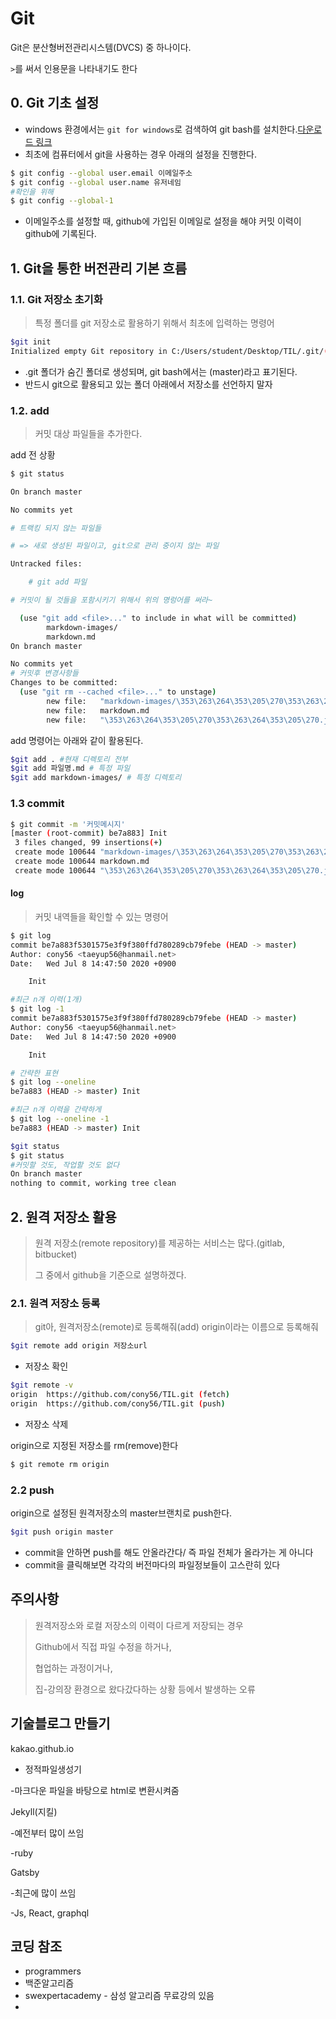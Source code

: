 # Git

Git은 분산형버전관리시스템(DVCS) 중 하나이다.

`>`를 써서 인용문을 나타내기도 한다

## 0. Git 기초 설정

* windows 환경에서는 `git for windows`로 검색하여 git bash를 설치한다.[다운로드 링크](https://gitforwindows.org/)
* 최초에 컴퓨터에서 git을 사용하는 경우 아래의 설정을 진행한다.

```bash
$ git config --global user.email 이메일주소
$ git config --global user.name 유저네임
#확인을 위해
$ git config --global-1

```

* 이메일주소를 설정할 때, github에 가입된 이메일로 설정을 해야 커밋 이력이 github에 기록된다.

## 1. Git을 통한 버전관리 기본 흐름

### 1.1. Git 저장소 초기화

> 특정 폴더를 git 저장소로 활용하기 위해서 최초에 입력하는 명령어

```bash
$git init
Initialized empty Git repository in C:/Users/student/Desktop/TIL/.git/(master) $
```
* .git 폴더가 숨긴 폴더로 생성되며, git bash에서는 (master)라고 표기된다.
* 반드시 git으로 활용되고 있는 폴더 아래에서 저장소를 선언하지 말자

### 1.2. add

> 커밋 대상 파일들을 추가한다.

add 전 상황
```bash
$ git status

On branch master

No commits yet

# 트랙킹 되지 않는 파일들

# => 새로 생성된 파일이고, git으로 관리 중이지 않는 파일

Untracked files:

	# git add 파일

# 커밋이 될 것들을 포함시키기 위해서 위의 명렁어를 써라~

  (use "git add <file>..." to include in what will be committed)
        markdown-images/
        markdown.md
On branch master

No commits yet
# 커밋후 변경사항들
Changes to be committed:
  (use "git rm --cached <file>..." to unstage)
        new file:   "markdown-images/\353\263\264\353\205\270\353\263\264\353\205\270.jpg"
        new file:   markdown.md
        new file:   "\353\263\264\353\205\270\353\263\264\353\205\270.jpg"

```

add 명령어는 아래와 같이 활용된다.

```bash
$git add . #현재 디렉토리 전부
$git add 파일명.md # 특정 파일
$git add markdown-images/ # 특정 디렉토리
```

### 1.3 commit

```bash
$ git commit -m '커밋메시지'
[master (root-commit) be7a883] Init
 3 files changed, 99 insertions(+)
 create mode 100644 "markdown-images/\353\263\264\353\205\270\353\263\264\353\205\270.jpg"
 create mode 100644 markdown.md
 create mode 100644 "\353\263\264\353\205\270\353\263\264\353\205\270.jpg"

```

#### log

> 커밋 내역들을 확인할 수 있는 명령어

```bash
$ git log
commit be7a883f5301575e3f9f380ffd780289cb79febe (HEAD -> master)
Author: cony56 <taeyup56@hanmail.net>
Date:   Wed Jul 8 14:47:50 2020 +0900

    Init

#최근 n개 이력(1개)
$ git log -1
commit be7a883f5301575e3f9f380ffd780289cb79febe (HEAD -> master)
Author: cony56 <taeyup56@hanmail.net>
Date:   Wed Jul 8 14:47:50 2020 +0900

    Init

# 간략한 표현
$ git log --oneline
be7a883 (HEAD -> master) Init

#최근 n개 이력을 간략하게
$ git log --oneline -1
be7a883 (HEAD -> master) Init

$git status
$ git status
#커밋할 것도, 작업할 것도 없다
On branch master
nothing to commit, working tree clean

```

## 2. 원격 저장소 활용

> 원격 저장소(remote repository)를 제공하는 서비스는 많다.(gitlab, bitbucket)
>
> 그 중에서 github을 기준으로 설명하겠다.

### 2.1. 원격 저장소 등록

> git아, 원격저장소(remote)로 등록해줘(add) origin이라는 이름으로 등록해줘



```bash
$git remote add origin 저장소url
```

* 저장소 확인

```bash
$git remote -v
origin  https://github.com/cony56/TIL.git (fetch)
origin  https://github.com/cony56/TIL.git (push)
```

* 저장소 삭제

origin으로 지정된 저장소를 rm(remove)한다

```bash
$ git remote rm origin
```



### 2.2 push

origin으로 설정된 원격저장소의 master브랜치로 push한다.

``` bash
$git push origin master
```



* commit을 안하면 push를 해도 안올라간다/ 즉 파일 전체가 올라가는 게 아니다
* commit을 클릭해보면 각각의 버전마다의 파일정보들이 고스란히 있다



## 주의사항

> 원격저장소와 로컬 저장소의 이력이 다르게 저장되는 경우
>
> Github에서 직접 파일 수정을 하거나,
>
> 협업하는 과정이거나,
>
> 집-강의장 환경으로 왔다갔다하는 상황 등에서 발생하는 오류

## 기술블로그 만들기

kakao.github.io

* 정적파일생성기

-마크다운 파일을 바탕으로 html로 변환시켜줌

Jekyll(지킬)

-예전부터 많이 쓰임

-ruby

Gatsby

-최근에 많이 쓰임

-Js, React, graphql



## 코딩 참조

* programmers
* 백준알고리즘
* swexpertacademy - 삼성 알고리즘 무료강의 있음
* 